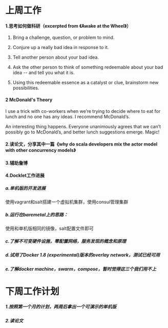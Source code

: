 # 上周工作
#### 1.思考如何做科研（excerpted from 《Awake at the Wheel》）
1. Bring a challenge, question, or problem to mind.
 
2. Conjure up a really bad idea in response to it. 

3. Tell another person about your bad idea.

4. Ask the other person to think of something redeemable about your bad idea -- and tell you what it is.

5. Using this redeemable essence as a catalyst or clue, brainstorm new possibilities.
 
#### 2 McDonald's Theory
I use a trick with co-workers when we’re trying to decide where to eat for lunch and no one has any ideas. I recommend McDonald’s.

An interesting thing happens. Everyone unanimously agrees that we can’t possibly go to McDonald’s, and better lunch suggestions emerge. Magic!

#### 2.读论文，分享其中一篇《why do scala developers mix the actor model with other concurrency models》
#### 3.辅助詹博
#### 4.Docklet工作进展
##### a.单机版的开发进展
使用vagrant和salt搭建一个虚拟机集群，使用consul管理集群
##### b.运行在baremetal上的思路：
使用和单机版相同的镜像，salt配置文件即可
##### c.了解不可变硬件设施，零配置网络，服务发现的概念和原理
##### d.试用了Docker 1.8 (experimental)版本的overlay network，测试已经可用
##### e.了解docker machine，swarm，compose，暂时觉得这三个我们用不上
# 下周工作计划
##### 1.按照第一个月的计划，两周后拿出一个可演示的单机版
##### 2.读论文 
